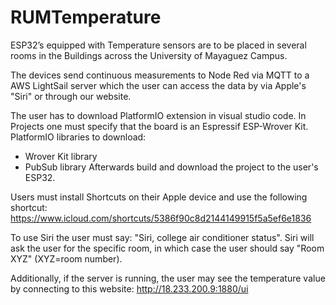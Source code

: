 # RUMTemperature

ESP32’s equipped with Temperature sensors are to be placed in several rooms in
the Buildings across the University of Mayaguez Campus.

The devices send continuous measurements to Node Red via MQTT to a AWS LightSail server which
the user can access the data by via Apple's "Siri" or through our website.

The user has to download PlatformIO extension in visual studio code.
In Projects one must specify that the board is an Espressif ESP-Wrover Kit.
PlatformIO libraries to download:
  - Wrover Kit library
  - PubSub library
Afterwards build and download the project to the user's ESP32.

Users must install Shortcuts on their Apple device and use the following shortcut:
https://www.icloud.com/shortcuts/5386f90c8d2144149915f5a5ef6e1836

To use Siri the user must say: "Siri, college air conditioner status". Siri will 
ask the user for the specific room, in which case the user should say "Room XYZ" (XYZ=room number).

Additionally, if the server is running, the user may see the temperature value by connecting to this website:
http://18.233.200.9:1880/ui
